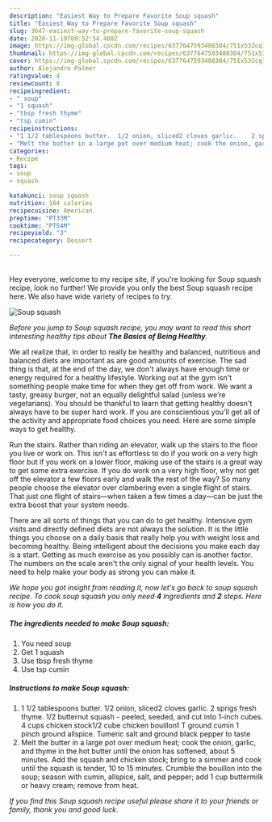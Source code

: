 ```yaml
---
description: "Easiest Way to Prepare Favorite Soup squash"
title: "Easiest Way to Prepare Favorite Soup squash"
slug: 3647-easiest-way-to-prepare-favorite-soup-squash
date: 2020-11-19T00:52:54.408Z
image: https://img-global.cpcdn.com/recipes/6377647593488384/751x532cq70/soup-squash-recipe-main-photo.jpg
thumbnail: https://img-global.cpcdn.com/recipes/6377647593488384/751x532cq70/soup-squash-recipe-main-photo.jpg
cover: https://img-global.cpcdn.com/recipes/6377647593488384/751x532cq70/soup-squash-recipe-main-photo.jpg
author: Alejandro Palmer
ratingvalue: 4
reviewcount: 8
recipeingredient:
- " soup"
- "1 squash"
- "tbsp fresh thyme"
- "tsp cumin"
recipeinstructions:
- "1 1/2 tablespoons butter.  1/2 onion, sliced2 cloves garlic.    2 sprigs fresh thyme.  1/2 butternut squash - peeled, seeded, and cut into 1-inch cubes.    4  cups chicken stock1/2 cube chicken bouillon1 T ground cumin 1 pinch ground allspice.  Tumeric salt and ground black pepper to taste"
- "Melt the butter in a large pot over medium heat; cook the onion, garlic, and thyme in the hot butter until the onion has softened, about 5 minutes. Add the squash and chicken stock; bring to a simmer and cook until the squash is tender, 10 to 15 minutes. Crumble the bouillon into the soup; season with cumin, allspice, salt, and pepper; add 1 cup buttermilk or heavy cream; remove from heat."
categories:
- Recipe
tags:
- soup
- squash

katakunci: soup squash 
nutrition: 164 calories
recipecuisine: American
preptime: "PT33M"
cooktime: "PT54M"
recipeyield: "3"
recipecategory: Dessert

---
```

<br>
Hey everyone, welcome to my recipe site, if you're looking for Soup squash recipe, look no further! We provide you only the best Soup squash recipe here. We also have wide variety of recipes to try.
<br>


![Soup squash](https://img-global.cpcdn.com/recipes/6377647593488384/751x532cq70/soup-squash-recipe-main-photo.jpg)

<i>Before you jump to Soup squash recipe, you may want to read this short interesting healthy tips about <strong>The Basics of Being Healthy</strong>.</i>

We all realize that, in order to really be healthy and balanced, nutritious and balanced diets are important as are good amounts of exercise. The sad thing is that, at the end of the day, we don't always have enough time or energy required for a healthy lifestyle. Working out at the gym isn't something people make time for when they get off from work. We want a tasty, greasy burger, not an equally delightful salad (unless we’re vegetarians). You should be thankful to learn that getting healthy doesn't always have to be super hard work. If you are conscientious you'll get all of the activity and appropriate food choices you need. Here are some simple ways to get healthy.

Run the stairs. Rather than riding an elevator, walk up the stairs to the floor you live or work on. This isn't as effortless to do if you work on a very high floor but if you work on a lower floor, making use of the stairs is a great way to get some extra exercise. If you do work on a very high floor, why not get off the elevator a few floors early and walk the rest of the way? So many people choose the elevator over clambering even a single flight of stairs. That just one flight of stairs—when taken a few times a day—can be just the extra boost that your system needs. 

There are all sorts of things that you can do to get healthy. Intensive gym visits and directly defined diets are not always the solution. It is the little things you choose on a daily basis that really help you with weight loss and becoming healthy. Being intelligent about the decisions you make each day is a start. Getting as much exercise as you possibly can is another factor. The numbers on the scale aren't the only signal of your health levels. You need to help make your body as strong you can make it. 


<i>We hope you got insight from reading it, now let's go back to soup squash recipe. To cook soup squash you only need <strong>4</strong> ingredients and <strong>2</strong> steps. Here is how you do it.
</i>

##### The ingredients needed to make Soup squash:

1. You need  soup
1. Get 1 squash
1. Use tbsp fresh thyme
1. Use tsp cumin


##### Instructions to make Soup squash:

1. 1 1/2 tablespoons butter.  1/2 onion, sliced2 cloves garlic.    2 sprigs fresh thyme.  1/2 butternut squash - peeled, seeded, and cut into 1-inch cubes.    4  cups chicken stock1/2 cube chicken bouillon1 T ground cumin 1 pinch ground allspice.  Tumeric salt and ground black pepper to taste
1. Melt the butter in a large pot over medium heat; cook the onion, garlic, and thyme in the hot butter until the onion has softened, about 5 minutes. Add the squash and chicken stock; bring to a simmer and cook until the squash is tender, 10 to 15 minutes. Crumble the bouillon into the soup; season with cumin, allspice, salt, and pepper; add 1 cup buttermilk or heavy cream; remove from heat.


<i>If you find this Soup squash recipe useful please share it to your friends or family, thank you and good luck.</i>
